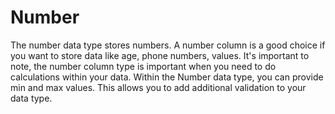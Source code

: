# Number

The number data type stores numbers.  A number column is a good choice if you want to store data like age, phone numbers, values. It's important to note, the number column type is important when you need to do calculations within your data. Within the Number data type, you can provide min and max values. This allows you to add additional validation to your data type. 

